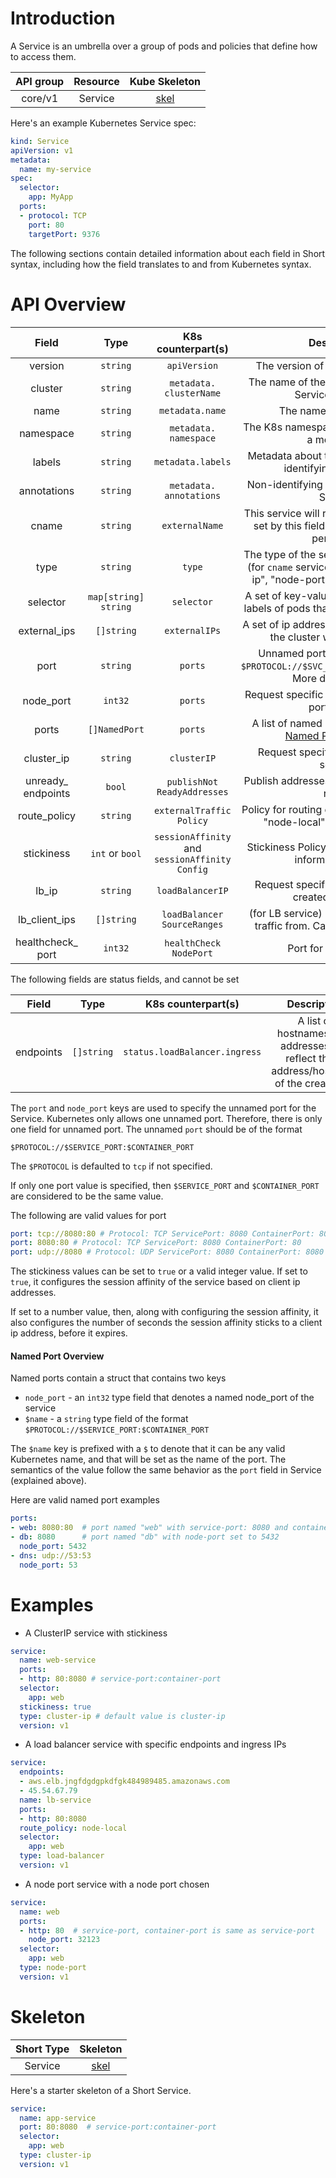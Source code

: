 # Introduction

A Service is an umbrella over a group of pods and policies that define how to access them.

| API group | Resource | Kube Skeleton                                   |
|:---------:|:--------:|:-----------------------------------------------:|
| core/v1   | Service  |  [skel](../skel/service.kube.skel.yaml)         |

Here's an example Kubernetes Service spec:
```yaml
kind: Service
apiVersion: v1
metadata:
  name: my-service
spec:
  selector:
    app: MyApp
  ports:
  - protocol: TCP
    port: 80
    targetPort: 9376
```

The following sections contain detailed information about each field in Short syntax, including how the field translates to and from Kubernetes syntax.

# API Overview

| Field | Type | K8s counterpart(s) | Description         |
|:-----:|:----:|:-------:|:----------------------:|
|version| `string` | `apiVersion` | The version of the resource object | 
|cluster| `string` | `metadata.` `clusterName` | The name of the cluster on which this Service is running |
|name | `string` | `metadata.name`| The name of the Service | 
|namespace | `string` | `metadata.` `namespace` | The K8s namespace this Service will be a member of | 
|labels | `string` | `metadata.labels`| Metadata about the Service, including identifying information | 
|annotations| `string` | `metadata.` `annotations`| Non-identifying information about the Service | 
|cname | `string` | `externalName` | This service will return a CNAME that is set by this field. No proxying will be performed|
|type | `string` | `type` | The type of the service. Can be omitted (for `cname` services) or set to "cluster-ip", "node-port" or "load-balancer"|
|selector| `map[string]` `string` | `selector` | A set of key-value pairs that match the labels of pods that should be proxied to|
|external_ips| `[]string` | `externalIPs` | A set of ip addresses for which nodes in the cluster will accept traffic|
|port | `string` | `ports` | Unnamed port mapping of format `$PROTOCOL://$SVC_PORT:$CONTAINER_PORT`. More details below|
|node_port| `int32` | `ports` | Request specific node port for a node-port service | 
|ports | `[]NamedPort`| `ports` | A list of named ports to expose. See [Named Port Overview](#named-port-overview)|
|cluster_ip| `string` | `clusterIP`| Request specific cluster ip for the service|
|unready_ endpoints| `bool` | `publishNot` `ReadyAddresses` | Publish addresses before backends are ready|
|route_policy| `string` | `externalTraffic` `Policy` | Policy for routing external traffic. Can be "node-local" or "cluster-wide" |
|stickiness | `int` or `bool` | `sessionAffinity` and `sessionAffinity` `Config` | Stickiness Policy for the service. More information below |
|lb_ip | `string` | `loadBalancerIP` | Request specific IP address for the created LB service|
|lb_client_ips | `[]string` | `loadBalancer` `SourceRanges` | (for LB service) IP addresses to allow traffic from. Can specify CIDR here |
|healthcheck_ port | `int32` | `healthCheck` `NodePort`  | Port for health check|

The following fields are status fields, and cannot be set

| Field | Type | K8s counterpart(s) | Description         |
|:-----:|:----:|:-------:|:----------------------:|
| endpoints | `[]string` | `status.loadBalancer.ingress` | A list of hostnames or IP addresses that reflect the ip address/hostname of the created LB |

The `port` and `node_port` keys are used to specify the unnamed port for the Service. Kubernetes only allows one unnamed port. Therefore, there is only one field for unnamed port. The unnamed `port` should be of the format

`$PROTOCOL://$SERVICE_PORT:$CONTAINER_PORT`

The `$PROTOCOL` is defaulted to `tcp` if not specified. 

If only one port value is specified, then `$SERVICE_PORT` and `$CONTAINER_PORT` are considered to be the same value.

The following are valid values for port

```yaml
port: tcp://8080:80 # Protocol: TCP ServicePort: 8080 ContainerPort: 80
port: 8080:80 # Protocol: TCP ServicePort: 8080 ContainerPort: 80
port: udp://8080 # Protocol: UDP ServicePort: 8080 ContainerPort: 8080
```
The stickiness values can be set to `true` or a valid integer value. If set to `true`, it configures the session affinity of the service based on client ip addresses.

If set to a number value, then, along with configuring the session affinity, it also configures the number of seconds the session affinity sticks to a client ip address, before it expires. 

#### Named Port Overview

Named ports contain a struct that contains two keys

 - `node_port` - an `int32` type field that denotes a named node_port of the service
 - `$name` - a `string` type field of the format `$PROTOCOL://$SERVICE_PORT:$CONTAINER_PORT`

The `$name` key is prefixed with a `$` to denote that it can be any valid Kubernetes name, and that will be set as the name of the port. The semantics of the value follow the same behavior as the `port` field in Service (explained above). 

Here are valid named port examples
```yaml
ports:
- web: 8080:80  # port named "web" with service-port: 8080 and container-port: 80
- db: 8080      # port named "db" with node-port set to 5432
  node_port: 5432  
- dns: udp://53:53
  node_port: 53
```

# Examples 

 - A ClusterIP service with stickiness 

```yaml
service:
  name: web-service
  ports:
  - http: 80:8080 # service-port:container-port
  selector:
    app: web
  stickiness: true
  type: cluster-ip # default value is cluster-ip
  version: v1
```

 - A load balancer service with specific endpoints and ingress IPs

```yaml
service:
  endpoints:
  - aws.elb.jngfdgdgpkdfgk484989485.amazonaws.com
  - 45.54.67.79
  name: lb-service
  ports:
  - http: 80:8080
  route_policy: node-local
  selector:
    app: web
  type: load-balancer
  version: v1
```

 - A node port service with a node port chosen 

```yaml
service:
  name: web
  ports:
  - http: 80  # service-port, container-port is same as service-port
    node_port: 32123
  selector:
    app: web
  type: node-port
  version: v1

```

# Skeleton

| Short Type           | Skeleton                                       |
|:--------------------:|:----------------------------------------------:|
| Service                  | [skel](../skel/service.short.skel.yaml)            |

Here's a starter skeleton of a Short Service.
```yaml
service:
  name: app-service
  port: 80:8080  # service-port:container-port
  selector:
    app: web
  type: cluster-ip
  version: v1
```
